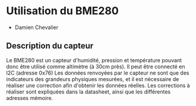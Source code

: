 # Utilisation du BME280
 - Damien Chevalier
## Description du capteur
Le BME280 est un capteur d'humidité, pression et température pouvant donc être utilisé comme altimètre (à 30cm près). Il peut être connecté en I2C (adresse 0x76)
Les données renvoyées par le capteur ne sont que des indicateurs des grandeurs physiques mesurées, et il est nécessaire de réaliser une correction afin d'obtenir les données réelles. Les corrections à réaliser sont expliquées dans la datasheet, ainsi que les différentes adresses mémoire.

